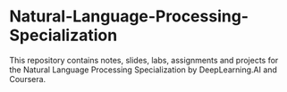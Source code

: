 # Natural-Language-Processing-Specialization
This repository contains notes, slides, labs, assignments and projects for the Natural Language Processing Specialization by DeepLearning.AI and Coursera.
